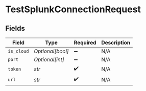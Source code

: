 # TestSplunkConnectionRequest


## Fields

| Field              | Type               | Required           | Description        |
| ------------------ | ------------------ | ------------------ | ------------------ |
| `is_cloud`         | *Optional[bool]*   | :heavy_minus_sign: | N/A                |
| `port`             | *Optional[int]*    | :heavy_minus_sign: | N/A                |
| `token`            | *str*              | :heavy_check_mark: | N/A                |
| `url`              | *str*              | :heavy_check_mark: | N/A                |